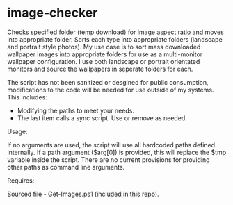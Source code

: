 # image-checker
Checks specified folder (temp download) for image aspect ratio and moves into appropriate folder. Sorts each type into appropriate folders (landscape and portrait style photos). My use case is to sort mass downloaded wallpaper images into appropriate folders for use as a multi-monitor wallpaper configuration. I use both landscape or portrait orientated monitors and source the wallpapers in seperate folders for each.

The script has not been sanitized or desgined for public consumption, modifications to the code will be needed for use outside of my systems. This includes:

- Modifying the paths to meet your needs.
- The last item calls a sync script. Use or remove as needed.

Usage:

If no arguments are used, the script will use all hardcoded paths defined internally. If a path argument ($arg[0]) is provided, this will replace the $tmp variable inside the script. There are no current provisions for providing other paths as command line arguments.

Requires:

Sourced file - Get-Images.ps1 (included in this repo).
